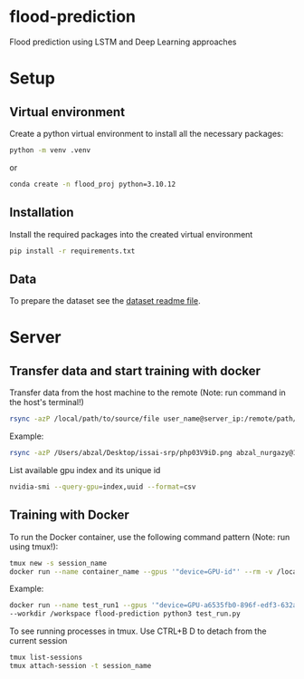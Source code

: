 # flood-prediction

Flood prediction using LSTM and Deep Learning approaches


# Setup

## Virtual environment

Create a python virtual environment to install all the necessary packages:

```bash
python -m venv .venv
```

or 

```bash
conda create -n flood_proj python=3.10.12
```

## Installation

Install the required packages into the created virtual environment

```bash
pip install -r requirements.txt
```

## Data

To prepare the dataset see the [dataset readme file](https://github.com/LuftWaffe99/flood-prediction/tree/main/dataset/README.md).


# Server

## Transfer data and start training with docker

Transfer data from the host machine to the remote (Note: run command in the host's terminal!)

```bash
rsync -azP /local/path/to/source/file user_name@server_ip:/remote/path/to/destination
```

Example:

```bash
rsync -azP /Users/abzal/Desktop/issai-srp/php03V9iD.png abzal_nurgazy@10.10.25.13:/raid/abzal_nurgazy/flood-prediction
```

List available gpu index and its unique id

```bash
nvidia-smi --query-gpu=index,uuid --format=csv
```

## Training with Docker

To run the Docker container, use the following command pattern (Note: run using tmux!):

```bash
tmux new -s session_name
docker run --name container_name --gpus '"device=GPU-id"' --rm -v /local/path:/container/path --workdir /container/path image_name command
```

Example:

```bash
docker run --name test_run1 --gpus '"device=GPU-a6535fb0-896f-edf3-632a-c44f49ad8600"' --rm -v /raid/abzal_nurgazy/flood-prediction:/workspace \
--workdir /workspace flood-prediction python3 test_run.py
```

To see running processes in tmux. Use CTRL+B D to detach from the current session 

``` bash
tmux list-sessions
tmux attach-session -t session_name
```
